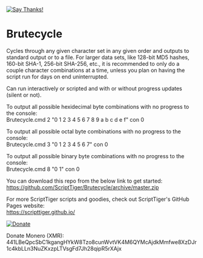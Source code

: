 [![Say Thanks!](https://img.shields.io/badge/Say%20Thanks-!-1EAEDB.svg)](https://saythanks.io/to/thescripttiger%40gmail.com)

# Brutecycle
Cycles through any given character set in any given order and outputs to standard output or to a file. For larger data sets, like 128-bit MD5 hashes, 160-bit SHA-1, 256-bit SHA-256, etc., it is recommended to only do a couple character combinations at a time, unless you plan on having the script run for days on end uninterrupted.

Can run interactively or scripted and with or without progress updates (silent or not).

To output all possible hexidecimal byte combinations with no progress to the console:  
Brutecycle.cmd 2 "0 1 2 3 4 5 6 7 8 9 a b c d e f" con 0

To output all possible octal byte combinations with no progress to the console:  
Brutecycle.cmd 3 "0 1 2 3 4 5 6 7" con 0

To output all possible binary byte combinations with no progress to the console:  
Brutecycle.cmd 8 "0 1" con 0

You can download this repo from the below link to get started:  
https://github.com/ScriptTiger/Brutecycle/archive/master.zip

For more ScriptTiger scripts and goodies, check out ScriptTiger's GitHub Pages website:  
https://scripttiger.github.io/

[![Donate](https://www.paypalobjects.com/en_US/i/btn/btn_donateCC_LG.gif)](https://www.paypal.com/cgi-bin/webscr?cmd=_s-xclick&hosted_button_id=MZ4FH4G5XHGZ4)

Donate Monero (XMR): 441LBeQpcSbC1kgangHYkW8Tzo8cunWvtVK4M6QYMcAjdkMmfwe8XzDJr1c4kbLLn3NuZKxzpLTVsgFd7Jh28qipR5rXAjx
